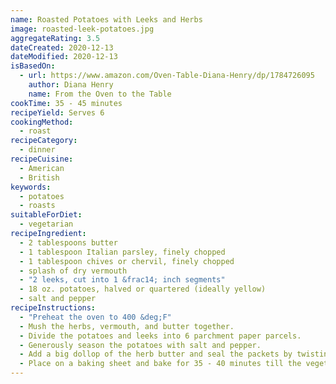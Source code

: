 ```yaml
---
name: Roasted Potatoes with Leeks and Herbs
image: roasted-leek-potatoes.jpg
aggregateRating: 3.5
dateCreated: 2020-12-13
dateModified: 2020-12-13
isBasedOn:
  - url: https://www.amazon.com/Oven-Table-Diana-Henry/dp/1784726095
    author: Diana Henry
    name: From the Oven to the Table
cookTime: 35 - 45 minutes
recipeYield: Serves 6
cookingMethod:
  - roast
recipeCategory:
  - dinner
recipeCuisine:
  - American
  - British
keywords:
  - potatoes
  - roasts
suitableForDiet:
  - vegetarian
recipeIngredient:
  - 2 tablespoons butter
  - 1 tablespoon Italian parsley, finely chopped
  - 1 tablespoon chives or chervil, finely chopped
  - splash of dry vermouth
  - "2 leeks, cut into 1 &frac14; inch segments"
  - 18 oz. potatoes, halved or quartered (ideally yellow)
  - salt and pepper
recipeInstructions:
  - "Preheat the oven to 400 &deg;F"
  - Mush the herbs, vermouth, and butter together.
  - Divide the potatoes and leeks into 6 parchment paper parcels.
  - Generously season the potatoes with salt and pepper.
  - Add a big dollop of the herb butter and seal the packets by twisting the ends.
  - Place on a baking sheet and bake for 35 - 40 minutes till the vegetables are tender.
---
```

